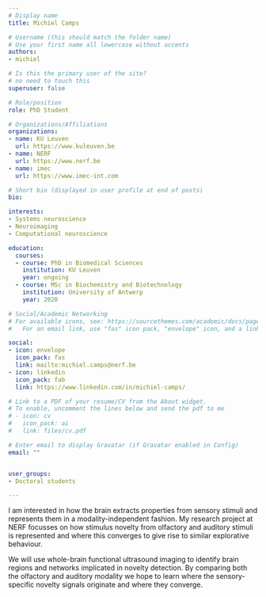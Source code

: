 ```yaml
---
# Display name
title: Michiel Camps

# Username (this should match the folder name)
# Use your first name all lowercase without accents
authors:
- michiel

# Is this the primary user of the site?
# no need to touch this
superuser: false

# Role/position
role: PhD Student

# Organizations/Affiliations
organizations:
- name: KU Leuven
  url: https://www.kuleuven.be
- name: NERF
  url: https://www.nerf.be
- name: imec
  url: https://www.imec-int.com

# Short bio (displayed in user profile at end of posts)
bio: 

interests:
- Systems neuroscience
- Neuroimaging
- Computational neuroscience

education:
  courses:
  - course: PhD in Biomedical Sciences
    institution: KU Leuven
    year: ongoing
  - course: MSc in Biochemistry and Biotechnology
    institution: University of Antwerp
    year: 2020

# Social/Academic Networking
# For available icons, see: https://sourcethemes.com/academic/docs/page-builder/#icons
#   For an email link, use "fas" icon pack, "envelope" icon, and a link in the

social:
- icon: envelope
  icon_pack: fas
  link: mailto:michiel.camps@nerf.be
- icon: linkedin
  icon_pack: fab
  link: https://www.linkedin.com/in/michiel-camps/

# Link to a PDF of your resume/CV from the About widget.
# To enable, uncomment the lines below and send the pdf to me
# - icon: cv
#   icon_pack: ai
#   link: files/cv.pdf

# Enter email to display Gravatar (if Gravatar enabled in Config)
email: ""


user_groups:
- Doctoral students

---
```


I am interested in how the brain extracts properties from sensory stimuli and represents them in a modality-independent fashion. My research project at NERF focusses on how stimulus novelty from olfactory and auditory stimuli is represented and where this converges to give rise to similar explorative behaviour. 

We will use whole-brain functional ultrasound imaging to identify brain regions and networks implicated in novelty detection. By comparing both the olfactory and auditory modality we hope to learn where the sensory-specific novelty signals originate and where they converge. 
